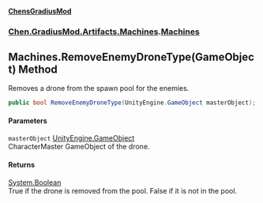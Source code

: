 #### [ChensGradiusMod](index 'index')
### [Chen.GradiusMod.Artifacts.Machines](ayrCd5wE1fGIQOox6GFHYA 'Chen.GradiusMod.Artifacts.Machines').[Machines](06BKrroboYsdkfWNwbWj1A 'Chen.GradiusMod.Artifacts.Machines.Machines')
## Machines.RemoveEnemyDroneType(GameObject) Method
Removes a drone from the spawn pool for the enemies.  
```csharp
public bool RemoveEnemyDroneType(UnityEngine.GameObject masterObject);
```
#### Parameters
<a name='Chen_GradiusMod_Artifacts_Machines_Machines_RemoveEnemyDroneType(UnityEngine_GameObject)_masterObject'></a>
`masterObject` [UnityEngine.GameObject](https://docs.microsoft.com/en-us/dotnet/api/UnityEngine.GameObject 'UnityEngine.GameObject')  
CharacterMaster GameObject of the drone.
  
#### Returns
[System.Boolean](https://docs.microsoft.com/en-us/dotnet/api/System.Boolean 'System.Boolean')  
True if the drone is removed from the pool. False if it is not in the pool.
